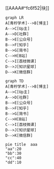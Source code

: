 [[AAAA#^fc6f52|块]]

```mermaid
graph LR
A[青柠学术]-->B[博主]
A-->C[Up主]
A-->D[社群]
B-->E[公众号]
B-->F[知乎]
B-->G[简书]
C-->H[B站]
C-->I[荔枝微课]
D-->J[知识星球]
D-->K[微信群]
```
```mermaid
graph TD
A[青柠学术]-->B[博主]
A-->C[Up主]
A-->D[社群]
B-->E[公众号]
B-->F[知乎]
B-->G[简书]
C-->H[B站]
C-->I[荔枝微课]
D-->J[知识星球]
D-->K[微信群]
```

```mermaid
pie title  aaa
"aa":20
"bb":30
"cc":40
"dd":10
```
